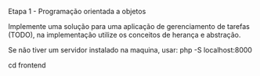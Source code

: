 Etapa 1 - Programação orientada a objetos


Implemente uma solução para uma aplicação de gerenciamento de tarefas (TODO), na implementação utilize os conceitos de herança e abstração.    

Se não tiver um servidor instalado na maquina, usar: php -S localhost:8000     

cd frontend    

